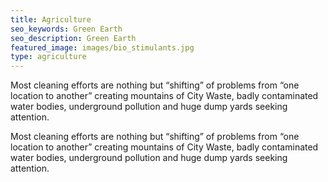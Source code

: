 ```yaml
---
title: Agriculture
seo_keywords: Green Earth
seo_description: Green Earth
featured_image: images/bio_stimulants.jpg
type: agriculture
---
```

Most cleaning efforts are nothing but “shifting” of problems from “one location to another” creating mountains of City Waste, badly contaminated water bodies, underground pollution and huge dump yards seeking attention.

Most cleaning efforts are nothing but “shifting” of problems from “one location to another” creating mountains of City Waste, badly contaminated water bodies, underground pollution and huge dump yards seeking attention.

